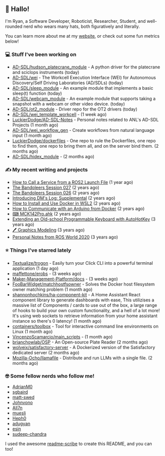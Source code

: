 ## 👋 Hallo!

I'm Ryan, a Software Developer, Roboticist, Researcher, Student, and well-rounded nerd who wears many hats, both figuratively and literally.

You can learn more about me at my [website](https://ryandlewis.dev), or check out some fun metrics below!

### 💻 Stuff I've been working on

- [AD-SDL/hudson_platecrane_module](https://github.com/AD-SDL/hudson_platecrane_module) - A python driver for the platecrane and sciclops instruments (today)
- [AD-SDL/wei](https://github.com/AD-SDL/wei) - The Workcell Execution Interface (WEI) for Autonomous Discovery/Self Driving Laboratories (AD/SDLs) (today)
- [AD-SDL/sleep_module](https://github.com/AD-SDL/sleep_module) - An example module that implements a basic sleep(t) function (today)
- [AD-SDL/webcam_module](https://github.com/AD-SDL/webcam_module) - An example module that supports taking a snapshot with a webcam or other video device. (today)
- [AD-SDL/ot2_module](https://github.com/AD-SDL/ot2_module) - Driver repo for the OT2 drivers  (today)
- [AD-SDL/wei_template_workcell](https://github.com/AD-SDL/wei_template_workcell) -  (1 week ago)
- [LuckierDodge/AD-SDL-Notes](https://github.com/LuckierDodge/AD-SDL-Notes) - Personal notes related to ANL&#39;s AD-SDL Projects (1 month ago)
- [AD-SDL/wei_workflow_gen](https://github.com/AD-SDL/wei_workflow_gen) - Create workflows from natural language input (1 month ago)
- [LuckierDodge/dockerfiles](https://github.com/LuckierDodge/dockerfiles) - One repo to rule the Dockerfiles, one repo to find them, one repo to bring them all, and on the server bind them. (2 months ago)
- [AD-SDL/hidex_module](https://github.com/AD-SDL/hidex_module) -  (2 months ago)

### ✍ My recent writing and projects

- [How to Call a Service from a ROS2 Launch File](https://ryandlewis.dev/posts/callserviceinros2launch/) (1 year ago)
- [The Bandoleers Session 027](https://ryandlewis.dev/posts/ttrpg/thebandoleers027/) (2 years ago)
- [The Bandoleers Session 026](https://ryandlewis.dev/posts/ttrpg/thebandoleers026/) (2 years ago)
- [Introducing DM&#39;s Log: Supplemental](https://ryandlewis.dev/posts/ttrpg/introducingdmslog/) (2 years ago)
- [How to Install and Use Docker in WSL2](https://ryandlewis.dev/posts/howtowsldocker/) (2 years ago)
- [How to Communicate with an Arduino from Docker](https://ryandlewis.dev/posts/howtoarduinodocker/) (2 years ago)
- [⌨ MCK142Pro.ahk](https://ryandlewis.dev/projects/mck142pro/) (2 years ago)
- [Extending an Old-school Programmable Keyboard with AutoHotKey](https://ryandlewis.dev/posts/mck142pro/) (3 years ago)
- [🖊 Graphics Modeling](https://ryandlewis.dev/projects/graphics/) (3 years ago)
- [Personal Notes from ROS World 2020](https://ryandlewis.dev/posts/rosworld2020/) (3 years ago)

### ⭐ Things I've starred lately

- [Textualize/trogon](https://github.com/Textualize/trogon) - Easily turn your Click CLI into a powerful terminal application (1 day ago)
- [maffettone/erobs](https://github.com/maffettone/erobs) -  (3 weeks ago)
- [Maker-Management-Platform/docs](https://github.com/Maker-Management-Platform/docs) -  (3 weeks ago)
- [FooBarWidget/matchhostfsowner](https://github.com/FooBarWidget/matchhostfsowner) - Solves the Docker host filesystem owner matching problem (1 month ago)
- [shannonhochkins/ha-component-kit](https://github.com/shannonhochkins/ha-component-kit) - A Home Assistant React component library to generate dashboards with ease, This utilizises a massive list of Components / cards to use out of the box, a large range of hooks to build your own custom functionality, and a hell of a lot more! It&#39;s using web sockets to retrieve information from your home assistant instance so there&#39;s 0 latency! (1 month ago)
- [containers/toolbox](https://github.com/containers/toolbox) - Tool for interactive command line environments on Linux (1 month ago)
- [VincenzoScamarcio/main_scripts](https://github.com/VincenzoScamarcio/main_scripts) -  (1 month ago)
- [brianchowlab/OSP](https://github.com/brianchowlab/OSP) - An Open-source Plate Reader  (2 months ago)
- [wolveix/satisfactory-server](https://github.com/wolveix/satisfactory-server) - A Dockerized version of the Satisfactory dedicated server (2 months ago)
- [Mozilla-Ocho/llamafile](https://github.com/Mozilla-Ocho/llamafile) - Distribute and run LLMs with a single file. (2 months ago)

### 🤓 Some fellow nerds who follow me!

- [AdrianM0](https://github.com/AdrianM0)
- [sgbaird](https://github.com/sgbaird)
- [matt-swed](https://github.com/matt-swed)
- [Johnvono](https://github.com/Johnvono)
- [All7n](https://github.com/All7n)
- [muesli](https://github.com/muesli)
- [Heph0](https://github.com/Heph0)
- [adugyan](https://github.com/adugyan)
- [esin](https://github.com/esin)
- [sudeep-chandra](https://github.com/sudeep-chandra)

I used the awesome [readme-scribe](https://github.com/muesli/readme-scribe) to create this README, and you can too!
